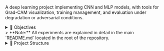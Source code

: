 A deep learning project implementing CNN and MLP models, with tools for Grad-CAM visualization, training management, and evaluation under degradation or adversarial conditions.
<details>
<summary>🎯 Objectives</summary>
The exercises are designed to explore the behavior of different neural network architectures and techniques, focusing on training dynamics, regularization, and model interpretability.

- *MLP (Multi-Layer Perceptron)**
  - Analyze the **vanishing gradient problem**
  - Compare **deep vs. medium vs. shallow** networks
  - Evaluate the effect of different **regularization strategies**:
    - Dropout (low, medium, aggressive)
    - Batch Normalization
    - Data Augmentation

- *CNN (Convolutional Neural Networks)**
  - Test **data augmentation as regularization**
  - Show that **deeper does not always mean better**
  - Demonstrate improvements with **skip connections**

- *Grad-CAM (Model Interpretability)**
  - Generate **standard Grad-CAM visualizations**
  - Assess robustness under **FGSM adversarial attacks**
    - Notable examples on digits **4, 1, and 7**
</details>
> **Note:** All experiments are explained in detail in the main `README.md` located in the root of the repository.
<details>
<summary>📂 Project Structure</summary>
  
```
proj1/
│── config/               # Configuration files (YAML)
│   ├── cnn/              # CNN-specific configs
│   ├── mlp/              # MLP-specific configs
│   └── gradcam.yaml      # Grad-CAM configuration
│
│── gradcam_results/      # Grad-CAM analysis results
│── gradcam_results_attack/ # Grad-CAM results under attack
│
│── models/               # Model definitions
│   ├── __init__.py
│   ├── cnn.py
│   └── mlp.py
│
│── utils/                # Utility functions
│   ├── __init__.py
│   ├── config_utils.py
│   ├── data_loaders.py
│   ├── early_stopping.py
│   ├── gradcam_analyzer.py
│   ├── gradcam_utils.py
│   └── train.py
│
│── degradation_main.py   # Main script for degradation experiments
│── grad_cam_main.py      # Main script for Grad-CAM experiments
│── requirements.txt      # Project dependencies
│── resume.txt            # Notes or previous experiment logs
```

</details>
